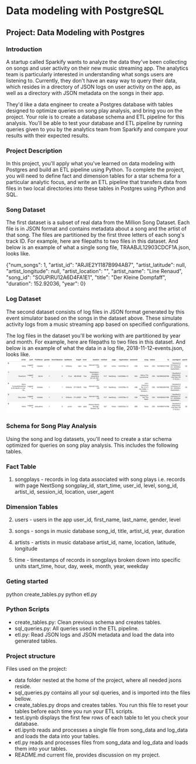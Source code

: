 # Data modeling with PostgreSQL
## Project: Data Modeling with Postgres
### Introduction
A startup called Sparkify wants to analyze the data they've been collecting on songs and user activity on their new music streaming app. The analytics team is particularly interested in understanding what songs users are listening to. Currently, they don't have an easy way to query their data, which resides in a directory of JSON logs on user activity on the app, as well as a directory with JSON metadata on the songs in their app.

They'd like a data engineer to create a Postgres database with tables designed to optimize queries on song play analysis, and bring you on the project. Your role is to create a database schema and ETL pipeline for this analysis. You'll be able to test your database and ETL pipeline by running queries given to you by the analytics team from Sparkify and compare your results with their expected results.

### Project Description
In this project, you'll apply what you've learned on data modeling with Postgres and build an ETL pipeline using Python. To complete the project, you will need to define fact and dimension tables for a star schema for a particular analytic focus, and write an ETL pipeline that transfers data from files in two local directories into these tables in Postgres using Python and SQL.

### Song Dataset
The first dataset is a subset of real data from the Million Song Dataset. Each file is in JSON format and contains metadata about a song and the artist of that song. The files are partitioned by the first three letters of each song's track ID. For example, here are filepaths to two files in this dataset.
And below is an example of what a single song file, TRAABJL12903CDCF1A.json, looks like.

{"num_songs": 1, "artist_id": "ARJIE2Y1187B994AB7", "artist_latitude": null, "artist_longitude": null, "artist_location": "", "artist_name": "Line Renaud", "song_id": "SOUPIRU12A6D4FA1E1", "title": "Der Kleine Dompfaff", "duration": 152.92036, "year": 0}

### Log Dataset
The second dataset consists of log files in JSON format generated by this event simulator based on the songs in the dataset above. These simulate activity logs from a music streaming app based on specified configurations.

The log files in the dataset you'll be working with are partitioned by year and month. For example, here are filepaths to two files in this dataset.
And below is an example of what the data in a log file, 2018-11-12-events.json, looks like.
![](log-data.png)

### Schema for Song Play Analysis
Using the song and log datasets, you'll need to create a star schema optimized for queries on song play analysis. This includes the following tables.

### Fact Table
1. songplays - records in log data associated with song plays i.e. records with page NextSong
            songplay_id, start_time, user_id, level, song_id, artist_id, session_id, location, user_agent
### Dimension Tables
2. users - users in the app
    user_id, first_name, last_name, gender, level
3. songs - songs in music database
    song_id, title, artist_id, year, duration

4. artists - artists in music database
    artist_id, name, location, latitude, longitude
5. time - timestamps of records in songplays broken down into specific units
    start_time, hour, day, week, month, year, weekday

### Geting started
python create_tables.py
python etl.py
### Python Scripts
 * create_tables.py: Clean previous schema and creates tables.
 * sql_queries.py: All queries used in the ETL pipeline.
 * etl.py: Read JSON logs and JSON metadata and load the data into generated tables.
### Project structure
Files used on the project:
* data folder nested at the home of the project, where all needed jsons reside.
* sql_queries.py contains all your sql queries, and is imported into the files bellow.
* create_tables.py drops and creates tables. You run this file to reset your tables before each time you run your ETL scripts.
* test.ipynb displays the first few rows of each table to let you check your database.
* etl.ipynb reads and processes a single file from song_data and log_data and loads the data into your tables.
* etl.py reads and processes files from song_data and log_data and loads them into your tables.
* README.md current file, provides discussion on my project.
